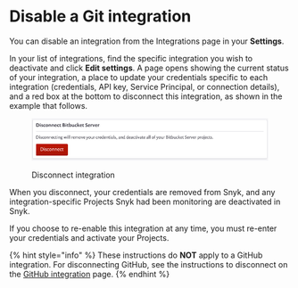 # Disable a Git integration

You can disable an integration from the Integrations page in your **Settings**.

In your list of integrations, find the specific integration you wish to deactivate and click **Edit settings**. A page opens showing the current status of your integration, a place to update your credentials specific to each integration (credentials, API key, Service Principal, or connection details), and a red box at the bottom to disconnect this integration, as shown in the example that follows.

<figure><img src="../../../.gitbook/assets/uuid-b3a98f2c-4cc8-7753-8efa-396e9ec1e717-en (1) (1) (1) (1) (1) (1) (1) (1) (1) (1) (1) (1) (1) (1) (4) (35).png" alt="Disconnect integrations"><figcaption><p>Disconnect integration</p></figcaption></figure>

When you disconnect, your credentials are removed from Snyk, and any integration-specific Projects Snyk had been monitoring are deactivated in Snyk.

If you choose to re-enable this integration at any time, you must re-enter your credentials and activate your Projects.

{% hint style="info" %}
These instructions do **NOT** apply to a GitHub integration. For disconnecting GitHub, see the instructions to disconnect on the [GitHub integration](../snyk-github-integration.md) page.
{% endhint %}
